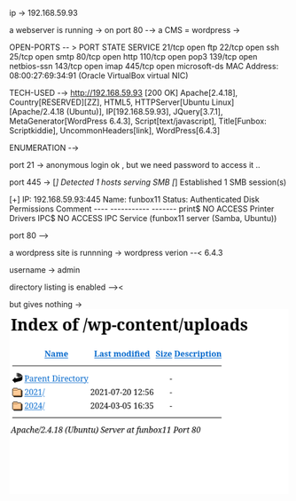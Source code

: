 ip → 192.168.59.93


a webserver is running → on port 80 -→  a CMS =  wordpress → 



OPEN-PORTS -- >
PORT    STATE SERVICE
21/tcp  open  ftp
22/tcp  open  ssh
25/tcp  open  smtp
80/tcp  open  http
110/tcp open  pop3
139/tcp open  netbios-ssn
143/tcp open  imap
445/tcp open  microsoft-ds
MAC Address: 08:00:27:69:34:91 (Oracle VirtualBox virtual NIC)




TECH-USED -→ 
<http://192.168.59.93> [200 OK] Apache[2.4.18], Country[RESERVED][ZZ], HTML5, HTTPServer[Ubuntu Linux][Apache/2.4.18 (Ubuntu)], IP[192.168.59.93], JQuery[3.7.1], MetaGenerator[WordPress 6.4.3], Script[text/javascript], Title[Funbox: Scriptkiddie], UncommonHeaders[link], WordPress[6.4.3]


ENUMERATION -→ 


port 21 → 
anonymous login ok , but we need password to access it ..

port 445 → 
[*] Detected 1 hosts serving SMB
[*] Established 1 SMB session(s)                                
                                                                                                    
[+] IP: 192.168.59.93:445	Name: funbox11            	Status: Authenticated
	Disk                                                  	Permissions	Comment
	----                                                  	-----------	-------
	print$                                            	NO ACCESS	Printer Drivers
	IPC$                                              	NO ACCESS	IPC Service (funbox11 server (Samba, Ubuntu))

port 80 -->

a wordpress site is runnning → 
wordpress verion --<  6.4.3 



username →  admin 






directory listing is enabled -->< 



but gives nothing → 
![unnamed_6dc987bc1f31409a9585f3547ec06918](unnamed_6dc987bc1f31409a9585f3547ec06918.png)
